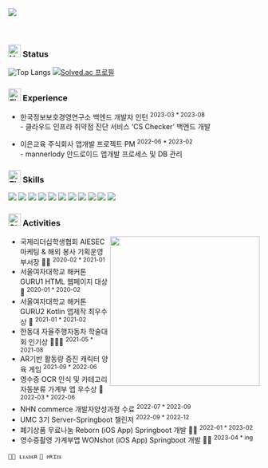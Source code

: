 </br><br/>
<img src="https://capsule-render.vercel.app/api?text=𝗛𝘆𝗲𝗿𝗶𝗺🌩️&fontColor=50bcdf&type=soft&color=FFFFFF00&animation=Transparent&fontSize=100&&desc=Backend-Developer&descSize=20&descAlign=50&descAlignY=90"/></center>
<br/><br/><br/>

### <img src="https://raw.githubusercontent.com/Tarikul-Islam-Anik/Animated-Fluent-Emojis/master/Emojis/Hand%20gestures/Hand%20with%20Fingers%20Splayed%20Light%20Skin%20Tone.png" alt="Hand with Fingers Splayed Light Skin Tone" width="25" height="25" />  Status
![Top Langs](https://github-readme-stats.vercel.app/api/top-langs/?username=hyerimmy&hide=jupyter+notebook&layout=compact&theme=blue-green)
[![Solved.ac
프로필](http://mazassumnida.wtf/api/v2/generate_badge?boj=hyerimland)](https://solved.ac/hyerimland)


### <img src="https://raw.githubusercontent.com/Tarikul-Islam-Anik/Animated-Fluent-Emojis/master/Emojis/Travel%20and%20places/Fire.png" alt="Fire" width="25" height="25" /> Experience
- 한국정보보호경영연구소 백엔드 개발자 인턴 <sup>2023-03 * 2023-08</sup>
	<br> - 클라우드 인프라 취약점 진단 서비스 ‘CS Checker’ 백엔드 개발

- 이은교육 주식회사 앱개발 프로젝트 PM <sup>2022-06 * 2023-02</sup>
	<br> - mannerlody 안드로이드 앱개발 프로세스 및 DB 관리


### <img src="https://raw.githubusercontent.com/Tarikul-Islam-Anik/Animated-Fluent-Emojis/master/Emojis/Travel%20and%20places/Flying%20Saucer.png" alt="Flying Saucer" width="25" height="25" /> Skills
<img src="https://img.shields.io/badge/Java-ED8B00?style=for-the-badge&logo=openjdk&logoColor=white"/></t>
<img src="https://img.shields.io/badge/Kotlin-0095D5?&style=for-the-badge&logo=kotlin&logoColor=white"/> 
<img src="https://img.shields.io/badge/Python-3776AB?style=for-the-badge&logo=python&logoColor=white"/> 
<img src="https://img.shields.io/badge/Spring-6DB33F?style=for-the-badge&logo=spring&logoColor=white"/> 
<img src="https://img.shields.io/badge/MySQL-00000F?style=for-the-badge&logo=mysql&logoColor=white"/> 
<img src="https://img.shields.io/badge/Microsoft_Azure-0089D6?style=for-the-badge&logo=microsoft-azure&logoColor=white"/> 
<img src="https://img.shields.io/badge/Amazon_AWS-FF9900?style=for-the-badge&logo=amazonaws&logoColor=white"/> 
<img src="https://img.shields.io/badge/정보처리기사-CEF279?style=for-the-badge&logo=coveralls&logoColor=black"/> </t>
<img src="https://img.shields.io/badge/SQLD-FAED7D?style=for-the-badge&logo=coveralls&logoColor=black"/>
<img src="https://img.shields.io/badge/리눅스마스터2급-B2EBF4?style=for-the-badge&logo=coveralls&logoColor=black"/>
<img src="https://img.shields.io/badge/네트워크관리사2급-FFAAE7?style=for-the-badge&logo=coveralls&logoColor=black"/>


### <img src="https://raw.githubusercontent.com/Tarikul-Islam-Anik/Animated-Fluent-Emojis/master/Emojis/Travel%20and%20places/Star.png" alt="Star" width="25" height="25" /> Activities

<img src="https://i.pinimg.com/564x/b5/31/23/b53123873931e83ed3aab77adec3b281.jpg" align="right" height="300px" width="300px"/>

- 국제리더십학생협회 AIESEC 마케팅 & 해외 봉사 기획운영 부서장 🙋🏼 <sup>2020-02 * 2021-01
- 서울여자대학교 해커톤 GURU1 HTML 웹페이지 대상 🏅 <sup>2020-01 * 2020-02 
- 서울여자대학교 해커톤 GURU2 Kotlin 앱제작 최우수상 🏅 <sup>2021-01 * 2021-02
- 한동대 자율주행자동차 학술대회 인기상 🙋🏼🏅 <sup>2021-05 * 2021-08
- AR기반 활동량 증진 캐릭터 양육 게임 <sup>2021-09 * 2022-06
- 영수증 OCR 인식 및 카테고리 자동분류 가계부 앱 우수상 🏅 <sup>2022-03 * 2022-06 
- NHN commerce 개발자양성과정 수료 <sup>2022-07 * 2022-09
- UMC 3기 Server-Springboot 챌린저 <sup>2022-09 * 2022-12
- 폐기상품 무료나눔 Reborn (iOS App) Springboot 개발 🙋🏼 <sup>2022-01 * 2023-02
- 영수증촬영 가계부앱 WONshot (iOS App) Springboot 개발 🙋🏼 <sup>2023-04 * ing

`🙋🏼 ʟᴇᴀᴅᴇʀ` `🏅 ᴘʀɪᴢᴇ`
